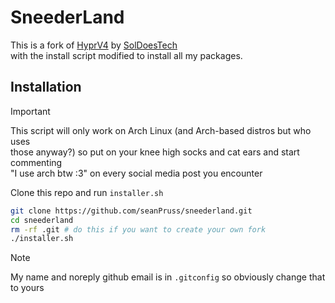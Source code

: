 # SneederLand

This is a fork of [HyprV4](https://github.com/SolDoesTech/HyprV4) by [SolDoesTech](https://github.com/SolDoesTech)  
with the install script modified to install all my packages.

## Installation

> [!IMPORTANT]
> This script will only work on Arch Linux (and Arch-based distros but who uses  
> those anyway?) so put on your knee high socks and cat ears and start commenting  
> "I use arch btw :3" on every social media post you encounter

Clone this repo and run `installer.sh`

```bash
git clone https://github.com/seanPruss/sneederland.git
cd sneederland
rm -rf .git # do this if you want to create your own fork
./installer.sh
```

> [!NOTE]
> My name and noreply github email is in `.gitconfig` so obviously change that  
> to yours

